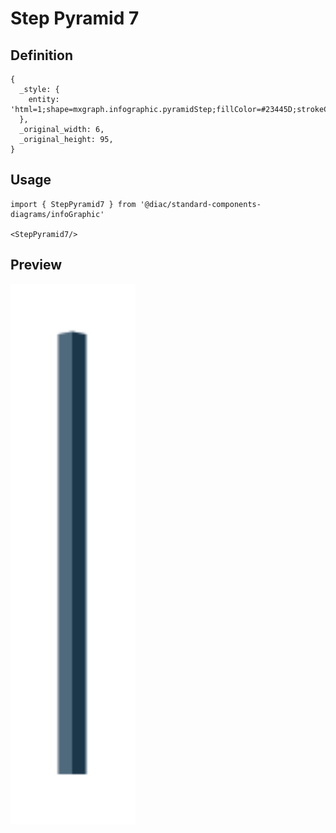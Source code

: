 # Step Pyramid 7

## Definition

```
{
  _style: { 
    entity: 'html=1;shape=mxgraph.infographic.pyramidStep;fillColor=#23445D;strokeColor=none;shadow=0;',
  },
  _original_width: 6,
  _original_height: 95,
}
```

## Usage

```
import { StepPyramid7 } from '@diac/standard-components-diagrams/infoGraphic'

<StepPyramid7/>
```

## Preview

<img src="./step-pyramid-7.png" width="200"/>
